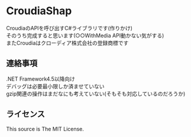 CroudiaShap
===========

CroudiaのAPIを呼び出すC#ライブラリです(作りかけ)  
そのうち完成すると思います(○○WithMedia API動かない気がする)  
またCroudiaはクローディア株式会社の登録商標です

連絡事項
--------

.NET Framework4.5以降向け  
デバッグは必要最小限しか済ませていない  
gzip関連の操作はまだなにも考えていない(そもそも対応しているのだろうか)

ライセンス
----------

This source is The MIT License.

